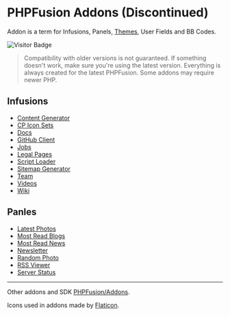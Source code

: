 # PHPFusion Addons (Discontinued)
Addon is a term for Infusions, Panels, [Themes](https://github.com/PF-Projects/PF-Themes), User Fields and BB Codes.

![Visitor Badge](https://visitor-badge.laobi.icu/badge?page_id=PF-Projects.PF-Addons)

> Compatibility with older versions is not guaranteed.
If something doesn't work, make sure you're using the latest version. Everything is always created for the latest PHPFusion.
Some addons may require newer PHP.

## Infusions
- [Content Generator](infusions/content_generator)
- [CP Icon Sets](infusions/cp_icon_sets)
- [Docs](infusions/docs)
- [GitHub Client](infusions/github)
- [Jobs](infusions/jobs)
- [Legal Pages](infusions/legal)
- [Script Loader](infusions/script_loader)
- [Sitemap Generator](infusions/sitemap)
- [Team](infusions/team)
- [Videos](infusions/videos)
- [Wiki](infusions/wiki)

## Panles
- [Latest Photos](panels/latest_photos_panel)
- [Most Read Blogs](panels/most_read_blogs_panel)
- [Most Read News](panels/most_read_news_panel)
- [Newsletter](panels/newsletter_panel)
- [Random Photo](panels/random_photo_panel)
- [RSS Viewer](panels/rss_viewer_panel)
- [Server Status](panels/server_status_panel)

---

Other addons and SDK [PHPFusion/Addons](https://github.com/PHPFusion/Addons).

Icons used in addons made by [Flaticon](https://flaticon.com/).

<!-- Don't copy my code! -->
